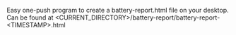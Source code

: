 Easy one-push program to create a battery-report.html file on your desktop.
  Can be found at \<CURRENT_DIRECTORY>/battery-report/battery-report-\<TIMESTAMP>.html
